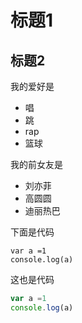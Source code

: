 # 标题1
## 标题2

我的爱好是

* 唱
* 跳
* rap
* 篮球

我的前女友是

* 刘亦菲
* 高圆圆
* 迪丽热巴

下面是代码

    var a =1
    console.log(a)
    
这也是代码

```javascript
var a =1
console.log(a)
```